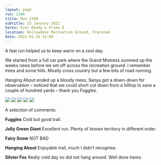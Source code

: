 ```yaml
---
layout: page
run: 2198
title: Run 2198
subtitle: 23 January 2022
hares: Ever Ready & Prime 8
location: Hollowdene Recreation Ground, Frensham
date: 2022-01-23 12:00
---
```

A fast run helped us to keep warm on a cool day.

We started from a full car park where the Grand Mistress summed up the weeks news before we set off across the recreation ground. I remember trees and some hills. Mostly cross country but a few bits of road running.

Hanging About ended up a bloody mess, Sanyu got a down-down for observation – noticed that we could short cut down from a hilltop to save a couple of hundred yards – thank you Fuggles.

<img src="{{ '/assets/img/scribe/2198/2198-1.jpg' | prepend: site.baseurl }}" class="post-img">
<img src="{{ '/assets/img/scribe/2198/2198-2.jpg' | prepend: site.baseurl }}" class="post-img">
<img src="{{ '/assets/img/scribe/2198/2198-3.jpg' | prepend: site.baseurl }}" class="post-img">
<img src="{{ '/assets/img/scribe/2198/2198-4.jpg' | prepend: site.baseurl }}" class="post-img">
<img src="{{ '/assets/img/scribe/2198/2198-5.jpg' | prepend: site.baseurl }}" class="post-img">

A selection of comments:

__Fuggles__ Cold but good trail.

__Jolly Green Giant__ Excellent run. Plenty of known territory in different order.

__Fairy Snow__ NOT BAD

__Hanging About__ Enjoyable trail, much I didn’t recognise.

__Silvier Fox__ Really cold day so did not hang around. Well done hares.

